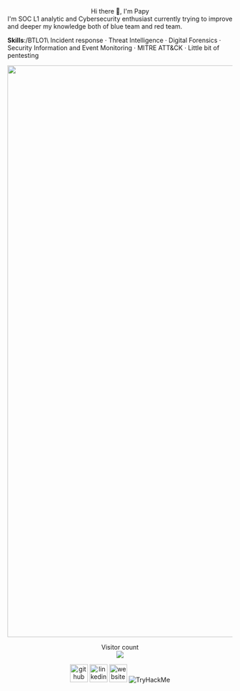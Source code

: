 <div id="header" align="center">
 Hi there 👋, I'm Papy
</div>
I'm SOC L1 analytic and Cybersecurity enthusiast currently trying to improve and deeper my knowledge both of blue team and red team.

**Skills**:/BTLO1\ Incident response · Threat Intelligence · Digital Forensics · Security Information and Event Monitoring · MITRE ATT&CK · Little bit of pentesting
<div id="header" align="center">
  <img src="https://d142ifyzxiteda.cloudfront.net/s3ndk0%2Fpreview%2F60492587%2Fmain_large.gif?response-content-disposition=inline%3Bfilename%3D%22main_large.gif%22%3B&response-content-type=image%2Fgif&Expires=1725243318&Signature=XsLMFc2x4iF7mEuQdMyI4rbQt~dz5BWuRFBYi6Ao5BsWOxTg7ZYw2ARtUyXfhhsgBgiPHZXedtzF2NPZQbYdPo5ek72KGfEMkMADfJrqtw95eJabhCuS0zSBHWC4t2QYmwuaYFvoRr35hBjoI14rYpOMxRjzVCrjJ7YSWFiFQKPg0hfdS3b6BMkb~dviSBx~ouSyNJAXQZzULSbc13uQ7OffxEk1nPXVTqvgrVWsHoY8OigvY8uOt9OKEh8P5l0g1N6naSaoFjnh-XlD~8EXdQqlra5AITwHXSIra4Sxd3Tbvmz0T8cMhKGOWuzXyzR-0owBHWtXHaRgj6i6AcVmQA__&Key-Pair-Id=APKAJT5WQLLEOADKLHBQ" width="1280"/>
</div>

<div id="header" align="center">
<p align="center"> 
  Visitor count<br>
  <img src="https://profile-counter.glitch.me/tPapy/count.svg" />
</p>

[<img src='https://cdn.jsdelivr.net/npm/simple-icons@3.0.1/icons/github.svg' alt='github' height='40'>](https://github.com/tPapy)  [<img src='https://cdn.jsdelivr.net/npm/simple-icons@3.0.1/icons/linkedin.svg' alt='linkedin' height='40'>](https://www.linkedin.com/in/https://www.linkedin.com/in/padrta-tomas//)  [<img src='https://cdn.jsdelivr.net/npm/simple-icons@3.0.1/icons/icloud.svg' alt='website' height='40'>](www.papy.cz)  <img src="https://tryhackme-badges.s3.amazonaws.com/Sir.Papy.png" alt="TryHackMe"> 
</div>


